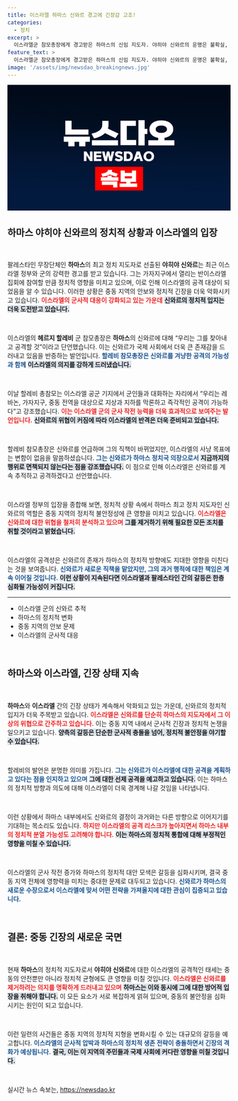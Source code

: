 ```yaml
---
title: 이스라엘 하마스 신와르 경고에 긴장감 고조!
categories:
  - 정치
excerpt: >
  이스라엘군 참모총장에게 경고받은 하마스의 신임 지도자. 야히야 신와르의 운명은 불확실, 이스라엘의 거센 반격 예고! 중동에서 벌어지는 이 긴박한 대치 상황을 놓치지 마세요!
feature_text: >
  이스라엘군 참모총장에게 경고받은 하마스의 신임 지도자. 야히야 신와르의 운명은 불확실, 이스라엘의 거센 반격 예고! 중동에서 벌어지는 이 긴박한 대치 상황을 놓치지 마세요!
image: '/assets/img/newsdao_breakingnews.jpg'
---
```


<p><img src="/assets/img/newsdao_breakingnews.jpg" alt="firstkoreanews 속보" /></p>

<h2 data-ke-size="size26">하마스 야히야 신와르의 정치적 상황과 이스라엘의 입장</h2>

<p data-ke-size="size16">&nbsp;</p>

<p>팔레스타인 무장단체인 <strong>하마스</strong>의 최고 정치 지도자로 선출된 <strong>야히야 신와르</strong>는 최근 이스라엘 정부와 군의 강력한 경고를 받고 있습니다. 그는 가자지구에서 열리는 반이스라엘 집회에 참여할 만큼 정치적 영향을 미치고 있으며, 이로 인해 이스라엘의 공격 대상이 되었음을 알 수 있습니다. 이러한 상황은 중동 지역의 안보와 정치적 긴장을 더욱 악화시키고 있습니다. <b><span style="color: #ee2323;">이스라엘의 군사적 대응이 강화되고 있는 가운데</span></b> <b><span style="background-color: #21538527;">신와르의 정치적 입지는 더욱 도전받고 있습니다.</span></b> </p>

<p data-ke-size="size16">&nbsp;</p>

<p>이스라엘의 <strong>헤르지 할레비</strong> 군 참모총장은 <strong>하마스</strong>의 신와르에 대해 “우리는 그를 찾아내고 공격할 것”이라고 단언했습니다. 이는 신와르가 국제 사회에서 더욱 큰 존재감을 드러내고 있음을 반증하는 발언입니다. <b><span style="color: #1a5490;">할레비 참모총장은 신와르를 겨냥한 공격의 가능성과 함께</span></b> <b><span style="background-color: #21538527;">이스라엘의 의지를 강하게 드러냈습니다.</span></b></p>

<p data-ke-size="size16">&nbsp;</p>

<p>이날 할레비 총참모는 이스라엘 공군 기지에서 군인들과 대화하는 자리에서 “우리는 레바논, 가자지구, 중동 전역을 대상으로 지상과 지하를 막론하고 즉각적인 공격이 가능하다”고 강조했습니다. <b><span style="color: #ee2323;">이는 이스라엘 군의 군사 작전 능력을 더욱 효과적으로 보여주는 발언입니다.</span></b> <b><span style="background-color: #21538527;">신와르의 위협이 커짐에 따라 이스라엘의 반격은 더욱 준비되고 있습니다.</span></b></p>

<p data-ke-size="size16">&nbsp;</p>

<p>할레비 참모총장은 신와르를 언급하며 그의 직책이 바뀌었지만, 이스라엘의 사냥 목표에는 변함이 없음을 말씀하셨습니다. <b><span style="color: #1a5490;">그는 신와르가 하마스 정치국 의장으로서</span></b> <b><span style="background-color: #21538527;">지금까지의 행위로 면책되지 않는다는 점을 강조했습니다.</span></b> 이 점으로 인해 이스라엘은 신와르를 계속 추적하고 공격하겠다고 선언했습니다.</p>

<p data-ke-size="size16">&nbsp;</p>

<p>이스라엘 정부의 입장을 종합해 보면, 정치적 상황 속에서 하마스 최고 정치 지도자인 신와르의 역할은 중동 지역의 정치적 불안정성에 큰 영향을 미치고 있습니다. <b><span style="color: #ee2323;">이스라엘은 신와르에 대한 위협을 철저히 분석하고 있으며</span></b> <b><span style="background-color: #21538527;">그를 제거하기 위해 필요한 모든 조치를 취할 것이라고 밝혔습니다.</span></b> </p>

<p data-ke-size="size16">&nbsp;</p>

<p>이스라엘의 공격성은 신와르의 존재가 하마스의 정치적 방향에도 지대한 영향을 미친다는 것을 보여줍니다. <b><span style="color: #1a5490;">신와르가 새로운 직책을 맡았지만, 그의 과거 행적에 대한 책임은 계속 이어질 것입니다.</span></b> <b><span style="background-color: #21538527;">이런 상황이 지속된다면 이스라엘과 팔레스타인 간의 갈등은 한층 심화될 가능성이 커집니다.</span></b></p>

<hr>

<ul>
<li>이스라엘 군의 신와르 추적</li>
<li>하마스의 정치적 변화</li>
<li>중동 지역의 안보 문제</li>
<li>이스라엘의 군사적 대응</li>
</ul>

<p data-ke-size="size16">&nbsp;</p>

<h2 data-ke-size="size26">하마스와 이스라엘, 긴장 상태 지속</h2>

<p data-ke-size="size16">&nbsp;</p>

<p><strong>하마스</strong>와 <strong>이스라엘</strong> 간의 긴장 상태가 계속해서 악화되고 있는 가운데, 신와르의 정치적 입지가 더욱 주목받고 있습니다. <b><span style="color: #ee2323;">이스라엘은 신와르를 단순히 하마스의 지도자에서 그 이상의 위협으로 간주하고 있습니다.</span></b> 이는 중동 지역 내에서 군사적 긴장과 정치적 논쟁을 일으키고 있습니다. <b><span style="background-color: #21538527;">양측의 갈등은 단순한 군사적 충돌을 넘어, 정치적 불안정을 야기할 수 있습니다.</span></b></p>

<p data-ke-size="size16">&nbsp;</p>

<p>할레비의 발언은 분명한 의미를 가집니다. <b><span style="color: #1a5490;">그는 신와르가 이스라엘에 대한 공격을 계획하고 있다는 점을 인지하고 있으며</span></b> <b><span style="background-color: #21538527;">그에 대한 선제 공격을 예고하고 있습니다.</span></b> 이는 하마스의 정치적 방향과 의도에 대해 이스라엘이 더욱 경계해 나갈 것임을 나타냅니다.</p>

<p data-ke-size="size16">&nbsp;</p>

<p>이런 상황에서 하마스 내부에서도 신와르의 결정이 과거와는 다른 방향으로 이어지기를 기대하는 목소리도 있습니다. <b><span style="color: #ee2323;">하지만 이스라엘의 공격 리스크가 높아지면서 하마스 내부의 정치적 분열 가능성도 고려해야 합니다.</span></b> <b><span style="background-color: #21538527;">이는 하마스의 정치적 통합에 대해 부정적인 영향을 미칠 수 있습니다.</span></b></p>

<p data-ke-size="size16">&nbsp;</p>

<p>이스라엘의 군사 작전 증가와 하마스의 정치적 대안 모색은 갈등을 심화시키며, 결국 중동 지역 전체에 영향력을 미치는 중대한 문제로 대두되고 있습니다. <b><span style="color: #1a5490;">신와르가 하마스의 새로운 수장으로서 이스라엘에 맞서 어떤 전략을 가져올지에 대한 관심이 집중되고 있습니다.</span></b> </p>

<p data-ke-size="size16">&nbsp;</p>

<h2 data-ke-size="size26">결론: 중동 긴장의 새로운 국면</h2>

<p data-ke-size="size16">&nbsp;</p>

<p>현재 <strong>하마스</strong>의 정치적 지도자로서 <strong>야히야 신와르</strong>에 대한 이스라엘의 공격적인 태세는 중동의 안전뿐만 아니라 정치적 균형에도 큰 영향을 미칠 것입니다. <b><span style="color: #ee2323;">이스라엘은 신와르를 제거하려는 의지를 명확하게 드러내고 있으며</span></b> <b><span style="background-color: #21538527;">하마스는 이와 동시에 그에 대한 방어적 입장을 취해야 합니다.</span></b> 이 모든 요소가 서로 복잡하게 얽혀 있으며, 중동의 불안정을 심화시키는 원인이 되고 있습니다.</p>

<p data-ke-size="size16">&nbsp;</p>

<p>이런 일련의 사건들은 중동 지역의 정치적 지형을 변화시킬 수 있는 대규모의 갈등을 예고합니다. <b><span style="color: #1a5490;">이스라엘의 군사적 압박과 하마스의 정치적 생존 전략이 충돌하면서 긴장의 격화가 예상됩니다.</span></b> <b><span style="background-color: #21538527;">결국, 이는 이 지역의 주민들과 국제 사회에 커다란 영향을 미칠 것입니다.</span></b></p>

<p data-ke-size="size16">&nbsp;</p>
실시간 뉴스 속보는, <a href="https://newsdao.kr" rel="dofollow">https://newsdao.kr</a>


